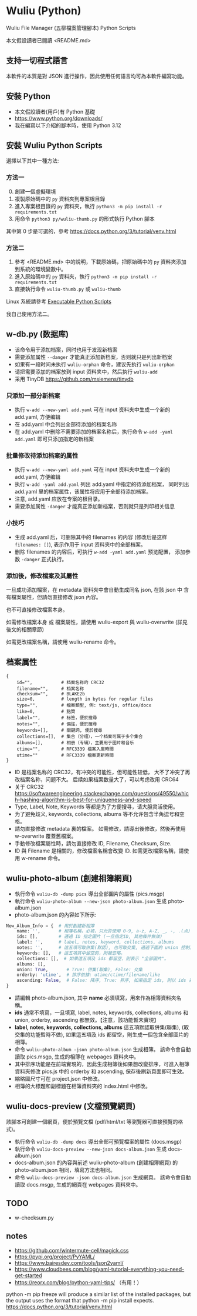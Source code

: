 # Wuliu (Python)

Wuliu File Manager (五柳檔案管理腳本) Python Scripts

本文假設讀者已閱讀 <README.md>


## 支持一切程式語言

本軟件的本質是對 JSON 進行操作，因此使用任何語言均可為本軟件編寫功能。


## 安裝 Python

- 本文假設讀者(用戶)有 Python 基礎
- <https://www.python.org/downloads/>
- 我在編寫以下介紹的腳本時，使用 Python 3.12


## 安裝 Wuliu Python Scripts

選擇以下其中一種方法:

### 方法一

0. 創建一個虛擬環境
1. 複製原始碼中的 `py` 資料夾到專案根目錄
2. 進入專案根目錄的 `py` 資料夾，執行 `python3 -m pip install -r requirements.txt`
3. 用命令 `python3 py/wuliu-thumb.py` 的形式執行 Python 腳本

其中第 0 步是可選的，參考 https://docs.python.org/3/tutorial/venv.html

### 方法二

1. 參考 <README.md> 中的說明，下載原始碼，把原始碼中的 `py` 資料夾添加到系統的環境變數中。
2. 進入原始碼中的 `py` 資料夾，執行 `python3 -m pip install -r requirements.txt`
3. 直接執行命令 `wuliu-thumb.py` 或 `wuliu-thumb`

Linux 系統請參考 [Executable Python Scripts](https://docs.python.org/3/tutorial/appendix.html#executable-python-scripts)

我自己使用方法二。


## w-db.py (数据库)

- 该命令用于添加档案，同时也用于发现新档案
- 需要添加属性 `--danger` 才能真正添加新档案，否则就只是列出新档案
- 如果有一段时间未执行 `wuliu-orphan` 命令，建议先执行 `wuliu-orphan`
- 请把需要添加的档案放到 input 资料夹中，然后执行 `wuliu-add`
- 采用 TinyDB <https://github.com/msiemens/tinydb>

### 只添加一部分新档案

- 执行 `w-add --new-yaml add.yaml`
  可在 input 资料夹中生成一个新的 add.yaml, 方便编辑
- 在 add.yaml 中会列出全部待添加的档案名称
- 在 add.yaml 中删除不需要添加的档案名称后，执行命令
  `w-add -yaml add.yaml` 即可只添加指定的新档案

### 批量修改待添加档案的属性

- 执行 `w-add --new-yaml add.yaml`
  可在 input 资料夹中生成一个新的 add.yaml, 方便编辑
- 执行 `w-add -yaml add.yaml` 列出 add.yaml 中指定的待添加档案，
  同时列出 add.yaml 里的档案属性，该属性将应用于全部待添加档案。
- 注意, add.yaml 应放在专案的根目录。
- 需要添加属性 `-danger` 才能真正添加新档案，否则就只是列印相关信息

### 小技巧

- 生成 add.yaml 后，可删除其中的 filenames 的内容 (修改后是这样 `filenames: []`),
  表示作用于 input 资料夹中的全部档案。
- 删除 filenames 的内容后，可执行 `w-add -yaml add.yaml` 预览配置，
  添加参数 `-danger` 正式执行。

### 添加後，修改檔案及其屬性

一旦成功添加檔案，在 metadata 資料夾中會自動生成同名 json, 在該 json 中
含有檔案屬性，但請勿直接修改 json 內容。

也不可直接修改檔案本身。

如需修改檔案本身 或 檔案屬性，請使用 wuliu-export 與 wuliu-overwrite
(詳見後文的相關章節)

如需更改檔案名稱，請使用 wuliu-rename 命令。


## 档案属性

```
{
    id="",           # 档案名称的 CRC32
    filename="",     # 档案名称
    checksum="",     # BLAKE2b
    size=0,          # length in bytes for regular files
    type="",         # 檔案類型, 例: text/js, office/docx
    like=0,          # 點贊
    label="",        # 标签，便於搜尋
    notes="",        # 備註，便於搜尋
    keywords=[],     # 關鍵詞, 便於搜尋
    collections=[],  # 集合（分组），一个档案可属于多个集合
    albums=[],       # 相册（专辑），主要用于图片和音乐
    ctime="",        # RFC3339 檔案入庫時間
    utime=""         # RFC3339 檔案更新時間
}
```

- ID 是档案名称的 CRC32，有冲突的可能性，但可能性较低，
  大不了冲突了再改档案名称，问题不大。
  后续如果档案数量大了，可以考虑改用 CRC64
- 关于 CRC32 <https://softwareengineering.stackexchange.com/questions/49550/which-hashing-algorithm-is-best-for-uniqueness-and-speed>
- Type, Label, Note, Keywords 等都是为了方便搜寻，请大胆灵活使用。
- 为了避免歧义, keywords, collections, albums 等不允许包含半角逗号和空格。
- 請勿直接修改 metadata 裏的檔案。
  如需修改，請導出後修改，然後再使用 w-overwrite 覆蓋舊檔案。
- 手動修改檔案屬性時，請勿直接修改 ID, Filename, Checksum, Size.
- ID 與 Filename 是相關的，修改檔案名稱會改變 ID.
  如需更改檔案名稱，請使用 w-rename 命令。


## wuliu-photo-album (創建相簿網頁)

- 執行命令 `wuliu-db -dump pics` 導出全部圖片的屬性 (pics.msgp)
- 執行命令 `wuliu-photo-album --new-json photo-album.json` 生成 photo-album.json
- photo-album.json 的內容如下所示:

```python
New_Album_Info = {  # 用於創建新相簿
    name: '',       # 相簿名稱，必填，只允許使用 0-9, a-z, A-Z, _, -, .(点)
    ids: [],        # 通過 ID 指定圖片 (一旦指定ID, 其他條件無效)
    label: '',      # label, notes, keyword, collections, albums
    notes: '',      # 這五項可取併集(默認), 也可取交集, 通過下面的 union 控制。
    keywords: [],   # 這五項其中留空的，則被忽略。
    collections: [],  # 如果這五項及 ids 都留空，則表示 "全部圖片"。
    albums: [],
    union: True,       # True: 併集(聯集), False: 交集
    orderby: 'utime',  # 排序依據: utime/ctime/filename/like
    ascending: False,  # False: 降序, True: 昇序, 如果指定 ids, 則以 ids 為準
}
```

- 請編輯 photo-album.json, 其中 **name** 必須填寫，用來作為相簿資料夾名稱。
- **ids** 通常不填寫，一旦填寫, label, notes, keywords, collections, albums 和
  union, orderby, ascending 都無效。【注意，該功能暫未實現】
- **label, notes, keywords, collections, albums** 這五項默認取併集(聯集),
  (取交集的功能暫時不做),
  如果這五項及 ids 都留空，則生成一個包含全部圖片的相簿。
- 命令 `wuliu-photo-album -json photo-album.json` 生成相簿。
  該命令會自動讀取 pics.msgp, 生成的相簿在 webpages 資料夾中。
- 其中排序功能是在前端實現的，因此生成相簿後如果想改變排序，可進入相簿資料夾修改
  pics.js 中的 orderby 和 ascending, 保存後刷新頁面即可生效。
- 縮略圖尺寸可在 project.json 中修改。
- 相簿的大標題和副標題在相簿資料夾的 index.html 中修改。

## wuliu-docs-preview (文檔預覽網頁)

該腳本可創建一個網頁，便於預覽文檔 (pdf/html/txt 等瀏覽器可直接預覽的格式)。

- 執行命令 `wuliu-db -dump docs` 導出全部可預覽檔案的屬性 (docs.msgp)
- 執行命令 `wuliu-docs-preview --new-json docs-album.json` 生成 docs-album.json
- docs-album.json 的內容與前述 wuliu-photo-album (創建相簿網頁) 的
  photo-album.json 相同，填寫方法也相同。
- 命令 `wuliu-docs-preview -json docs-album.json` 生成網頁。
  該命令會自動讀取 docs.msgp, 生成的網頁在 webpages 資料夾中。


## TODO

- w-checksum.py

## notes

- https://github.com/wintermute-cell/magick.css
- https://pypi.org/project/PyYAML/
- https://www.bairesdev.com/tools/json2yaml/
- https://www.cloudbees.com/blog/yaml-tutorial-everything-you-need-get-started
- https://reorx.com/blog/python-yaml-tips/ （有用！）


python -m pip freeze will produce a similar list of the installed packages, but the output uses the format that python -m pip install expects. 
https://docs.python.org/3/tutorial/venv.html
